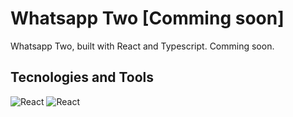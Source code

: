 # Whatsapp Two [Comming soon]

Whatsapp Two, built with React and Typescript. Comming soon.

## Tecnologies and Tools

![React](https://img.shields.io/badge/React-000?style=for-the-badge&logo=react&logoColor=blue)
![React](https://img.shields.io/badge/Typescript-white?style=for-the-badge&logo=typescript&logoColor=blue)
